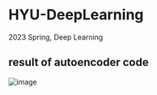 # HYU-DeepLearning
2023 Spring, Deep Learning

## result of autoencoder code
![image](https://user-images.githubusercontent.com/77712822/234773989-5fbe12c4-4248-450e-9a87-5a08f60e8c11.png)
